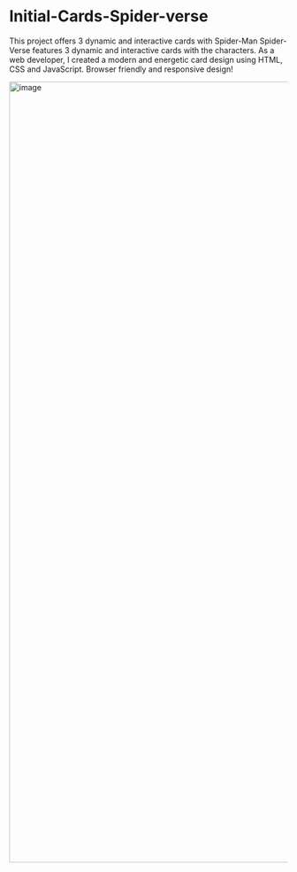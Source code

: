 # Initial-Cards-Spider-verse
This project offers 3 dynamic and interactive cards with Spider-Man Spider-Verse features 3 dynamic and interactive cards with the characters. As a web developer, I created a modern and energetic card design using HTML, CSS and JavaScript. Browser friendly and responsive design!

<img width="1410" alt="image" src="https://github.com/user-attachments/assets/ef8aa7c4-b692-4671-b88c-b41aa4c611fa">
